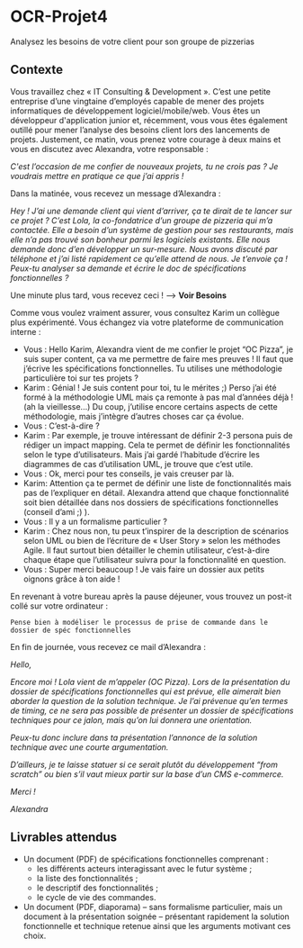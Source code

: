 # OCR-Projet4
Analysez les besoins de votre client pour son groupe de pizzerias

## Contexte
Vous travaillez chez « IT Consulting & Development ». C’est une petite entreprise d’une vingtaine d’employés capable de mener des projets informatiques de développement logiciel/mobile/web. Vous êtes un développeur d'application junior et, récemment, vous vous êtes également outillé pour mener l’analyse des besoins client lors des lancements de projets. Justement, ce matin, vous prenez votre courage à deux mains et vous en discutez avec Alexandra, votre responsable :

*C'est l’occasion de me confier de nouveaux projets, tu ne crois pas ? Je voudrais mettre en pratique ce que j’ai appris !*

Dans la matinée, vous recevez un message d’Alexandra :

*Hey ! J’ai une demande client qui vient d’arriver, ça te dirait de te lancer sur ce projet ? C’est Lola, la co-fondatrice d’un groupe de pizzeria qui m’a contactée. Elle a besoin d’un système de gestion pour ses restaurants, mais elle n’a pas trouvé son bonheur parmi les logiciels existants. Elle nous demande donc d’en développer un sur-mesure. Nous avons discuté par téléphone et j’ai listé rapidement ce qu’elle attend de nous. Je t’envoie ça ! Peux-tu analyser sa demande et écrire le doc de spécifications fonctionnelles ?*

Une minute plus tard, vous recevez ceci ! --> **Voir Besoins**

Comme vous voulez vraiment assurer, vous consultez Karim un collègue plus expérimenté. Vous échangez via votre plateforme de communication interne :

* Vous : Hello Karim, Alexandra vient de me confier le projet “OC Pizza”, je suis super content, ça va me permettre de faire mes preuves ! Il faut que j’écrive les spécifications fonctionnelles. Tu utilises une méthodologie particulière toi sur tes projets ?
* Karim : Génial ! Je suis content pour toi, tu le mérites ;) Perso j’ai été formé à la méthodologie UML mais ça remonte à pas mal d’années déjà ! (ah la vieillesse...) Du coup, j’utilise encore certains aspects de cette méthodologie, mais j’intègre d’autres choses car ça évolue.
* Vous : C’est-à-dire ?
* Karim : Par exemple, je trouve intéressant de définir 2-3 persona puis de rédiger un impact mapping. Cela te permet de définir les fonctionnalités selon le type d’utilisateurs. Mais j’ai gardé l’habitude d’écrire les diagrammes de cas d’utilisation UML, je trouve que c’est utile.
* Vous : Ok, merci pour tes conseils, je vais creuser par là.
* Karim: Attention ça te permet de définir une liste de fonctionnalités mais pas de l’expliquer en détail. Alexandra attend que chaque fonctionnalité soit bien détaillée dans nos dossiers de spécifications fonctionnelles (conseil d’ami ;) ).
* Vous : Il y a un formalisme particulier ?
* Karim : Chez nous non, tu peux t’inspirer de la description de scénarios selon UML ou bien de l’écriture de « User Story » selon les méthodes Agile. Il faut surtout bien détailler le chemin utilisateur, c’est-à-dire chaque étape que l’utilisateur suivra pour la fonctionnalité en question.
* Vous : Super merci beaucoup ! Je vais faire un dossier aux petits oignons grâce à ton aide !

En revenant à votre bureau après la pause déjeuner, vous trouvez un post-it collé sur votre ordinateur :

`Pense bien à modéliser le processus de prise de commande dans le dossier de spéc fonctionnelles`

En fin de journée, vous recevez ce mail d’Alexandra :

*Hello,*

*Encore moi ! Lola vient de m’appeler (OC Pizza). Lors de la présentation du dossier de spécifications fonctionnelles qui est prévue, elle aimerait bien aborder la question de la solution technique. Je l’ai prévenue qu’en termes de timing, ce ne sera pas possible  de présenter un dossier de spécifications techniques pour ce jalon, mais qu’on lui donnera une orientation.*

*Peux-tu donc inclure dans ta présentation l’annonce de la solution technique avec une courte argumentation.*

*D’ailleurs, je te laisse statuer si ce serait plutôt du développement “from scratch” ou bien s’il vaut mieux partir sur la base d’un CMS e-commerce.*

*Merci !*

*Alexandra*

## Livrables attendus
* Un document (PDF) de spécifications fonctionnelles comprenant :
  * les différents acteurs interagissant avec le futur système ;
  * la liste des fonctionnalités ;
  * le descriptif des fonctionnalités ;
  * le cycle de vie des commandes.
* Un document (PDF, diaporama) – sans formalisme particulier, mais un document à la présentation soignée – présentant rapidement la solution fonctionnelle et technique retenue ainsi que les arguments motivant ces choix.
